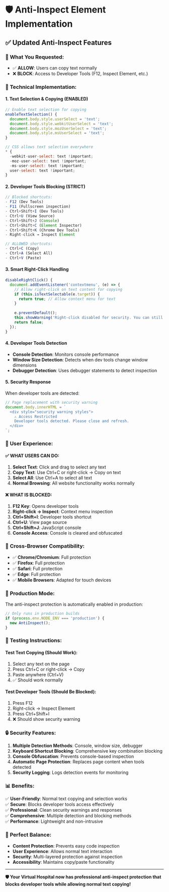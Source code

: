 # 🛡️ Anti-Inspect Element Implementation

## ✅ **Updated Anti-Inspect Features**

### 🎯 **What You Requested:**
- ✅ **ALLOW**: Users can copy text normally
- ❌ **BLOCK**: Access to Developer Tools (F12, Inspect Element, etc.)

### 🔧 **Technical Implementation:**

#### **1. Text Selection & Copying (ENABLED)**
```javascript
// Enable text selection for copying
enableTextSelection() {
  document.body.style.userSelect = 'text';
  document.body.style.webkitUserSelect = 'text';
  document.body.style.mozUserSelect = 'text';
  document.body.style.msUserSelect = 'text';
}

// CSS allows text selection everywhere
* {
  -webkit-user-select: text !important;
  -moz-user-select: text !important;
  -ms-user-select: text !important;
  user-select: text !important;
}
```

#### **2. Developer Tools Blocking (STRICT)**
```javascript
// Blocked shortcuts:
- F12 (Dev Tools)
- F11 (Fullscreen inspection)
- Ctrl+Shift+I (Dev Tools)
- Ctrl+U (View Source)
- Ctrl+Shift+J (Console)
- Ctrl+Shift+C (Element Inspector)
- Ctrl+Shift+K (Chrome Dev Tools)
- Right-click → Inspect Element

// ALLOWED shortcuts:
- Ctrl+C (Copy)
- Ctrl+A (Select All)
- Ctrl+V (Paste)
```

#### **3. Smart Right-Click Handling**
```javascript
disableRightClick() {
  document.addEventListener('contextmenu', (e) => {
    // Allow right-click on text content for copying
    if (this.isTextSelectable(e.target)) {
      return true; // Allow context menu for text
    }
    
    e.preventDefault();
    this.showWarning('Right-click disabled for security. You can still copy text by selecting it.');
    return false;
  });
}
```

#### **4. Developer Tools Detection**
- **Console Detection**: Monitors console performance
- **Window Size Detection**: Detects when dev tools change window dimensions
- **Debugger Detection**: Uses debugger statements to detect inspection

#### **5. Security Response**
When developer tools are detected:
```javascript
// Page replacement with security warning
document.body.innerHTML = `
  <div style="security warning styles">
    ⚠️ Access Restricted
    Developer tools detected. Please close and refresh.
  </div>
`;
```

### 🎨 **User Experience:**

#### **✅ WHAT USERS CAN DO:**
1. **Select Text**: Click and drag to select any text
2. **Copy Text**: Use Ctrl+C or right-click → Copy on text
3. **Select All**: Use Ctrl+A to select all text
4. **Normal Browsing**: All website functionality works normally

#### **❌ WHAT IS BLOCKED:**
1. **F12 Key**: Opens developer tools
2. **Right-click → Inspect**: Context menu inspection
3. **Ctrl+Shift+I**: Developer tools shortcut
4. **Ctrl+U**: View page source
5. **Ctrl+Shift+J**: JavaScript console
6. **Console Access**: Console is cleared and obfuscated

### 📱 **Cross-Browser Compatibility:**
- ✅ **Chrome/Chromium**: Full protection
- ✅ **Firefox**: Full protection  
- ✅ **Safari**: Full protection
- ✅ **Edge**: Full protection
- ✅ **Mobile Browsers**: Adapted for touch devices

### 🚀 **Production Mode:**
The anti-inspect protection is automatically enabled in production:
```javascript
// Only runs in production builds
if (process.env.NODE_ENV === 'production') {
  new AntiInspect();
}
```

### 🧪 **Testing Instructions:**

#### **Test Text Copying (Should Work):**
1. Select any text on the page
2. Press Ctrl+C or right-click → Copy
3. Paste anywhere (Ctrl+V)
4. ✅ Should work normally

#### **Test Developer Tools (Should Be Blocked):**
1. Press F12
2. Right-click → Inspect Element  
3. Press Ctrl+Shift+I
4. ❌ Should show security warning

### 🔒 **Security Features:**

1. **Multiple Detection Methods**: Console, window size, debugger
2. **Keyboard Shortcut Blocking**: Comprehensive key combination blocking
3. **Console Obfuscation**: Prevents console-based inspection
4. **Automatic Page Protection**: Replaces page content when tools detected
5. **Security Logging**: Logs detection events for monitoring

### 📊 **Benefits:**

✅ **User-Friendly**: Normal text copying and selection works  
✅ **Secure**: Blocks developer tools access effectively  
✅ **Professional**: Clean security warnings and responses  
✅ **Comprehensive**: Multiple detection and blocking methods  
✅ **Performance**: Lightweight and non-intrusive  

### 🎯 **Perfect Balance:**
- **Content Protection**: Prevents easy code inspection
- **User Experience**: Allows normal text interaction
- **Security**: Multi-layered protection against inspection
- **Accessibility**: Maintains copy/paste functionality

---

**🛡️ Your Virtual Hospital now has professional anti-inspect protection that blocks developer tools while allowing normal text copying!**
